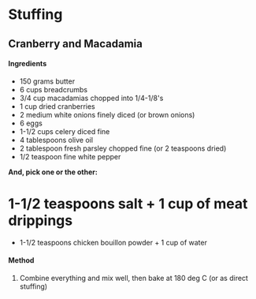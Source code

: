 # Stuffing

## Cranberry and Macadamia

#### Ingredients

* 150 grams butter
* 6 cups breadcrumbs
* 3/4 cup macadamias chopped into 1/4-1/8's
* 1 cup dried cranberries
* 2 medium white onions finely diced (or brown onions)
* 6 eggs
* 1-1/2 cups celery diced fine
* 4 tablespoons olive oil
* 2 tablespoon fresh parsley chopped fine (or 2 teaspoons dried)
* 1/2 teaspoon fine white pepper

**And, pick one or the other:**

# 1-1/2 teaspoons salt + 1 cup of meat drippings
* 1-1/2 teaspoons chicken bouillon powder + 1 cup of water

#### Method

1. Combine everything and mix well, then bake at 180 deg C (or as direct stuffing)
